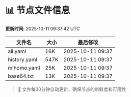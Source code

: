 # 📊 节点文件信息

**更新时间**: 2025-10-11 09:37:42 UTC

| 文件名 | 大小 | 最后修改 |
|--------|------|----------|
| all.yaml | 16K | 2025-10-11 09:37 |
| history.yaml | 547K | 2025-10-11 09:37 |
| mihomo.yaml | 25K | 2025-10-11 09:37 |
| base64.txt | 13K | 2025-10-11 09:37 |

> 🔄 文件每30分钟自动更新，确保节点的新鲜度和可用性
